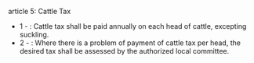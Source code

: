 article 5: Cattle Tax

<ul>
			<li>1 - : Cattle tax shall be paid annually on each head of cattle, excepting suckling. <ul>
			</ul></li>			<li>2 - : Where there is a problem of payment of cattle tax per head, the desired tax shall be assessed by the authorized local committee. <ul>
			</ul></li></ul>